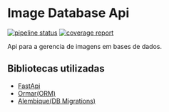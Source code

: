 # Image Database Api

[![pipeline status](https://gitlab.com/psenna/image-databases-api/badges/main/pipeline.svg)](https://gitlab.com/psenna/image-databases-api/-/commits/main)
[![coverage report](https://gitlab.com/psenna/image-databases-api/badges/main/coverage.svg)](https://gitlab.com/psenna/image-databases-api/-/commits/main)

Api para a gerencia de imagens em bases de dados.

## Bibliotecas utilizadas

* [FastApi](https://fastapi.tiangolo.com/)
* [Ormar(ORM)](https://collerek.github.io/ormar/)
* [Alembique(DB Migrations)](https://alembic.sqlalchemy.org/en/latest/)

